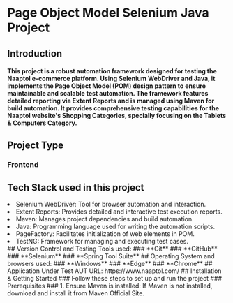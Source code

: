 # Page Object Model Selenium Java Project
## Introduction
#### This project is a robust automation framework designed for testing the Naaptol e-commerce platform. Using Selenium WebDriver and Java, it implements the Page Object Model (POM) design pattern to ensure maintainable and scalable test automation. The framework features detailed reporting via Extent Reports and is managed using Maven for build automation. It provides comprehensive testing capabilities for the Naaptol website's Shopping Categories, specially focusing on the Tablets & Computers Category.
## Project Type 
### Frontend
## Tech Stack used in this project
<li>Selenium WebDriver: Tool for browser automation and interaction.</li>
<li>Extent Reports: Provides detailed and interactive test execution reports.</li>
<li>Maven: Manages project dependencies and build automation.</li>
<li>Java: Programming language used for writing the automation scripts.</li>
<li>PageFactory: Facilitates initialization of web elements in POM.</li>
<li>TestNG: Framework for managing and executing test cases.</li>
## Version Control and Testing Tools used:
### **Git**
### **GitHub**
### **Selenium**
### **Spring Tool Suite**
## Operating System and browsers used:
### **Windows**
### **Edge**
### **Chrome**
## Application Under Test
AUT URL:  https://www.naaptol.com/ 
##  Installation & Getting Started
### Follow these steps to set up and run the project
### Prerequisites
### 1. Ensure Maven is installed: If Maven is not installed, download and install it from Maven Official Site.

